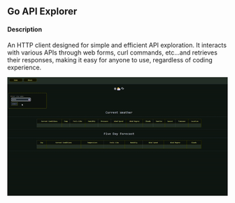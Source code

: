 ## Go API Explorer

#### Description
An HTTP client designed for simple and efficient API exploration. It interacts with various APIs through web forms, curl commands, etc...and retrieves their responses, making it easy for anyone to use, 
regardless of coding experience.


![Alt text for your GIF](https://github.com/jim3/OpenWeather-API-App/blob/main/openweather.gif?raw=true)
